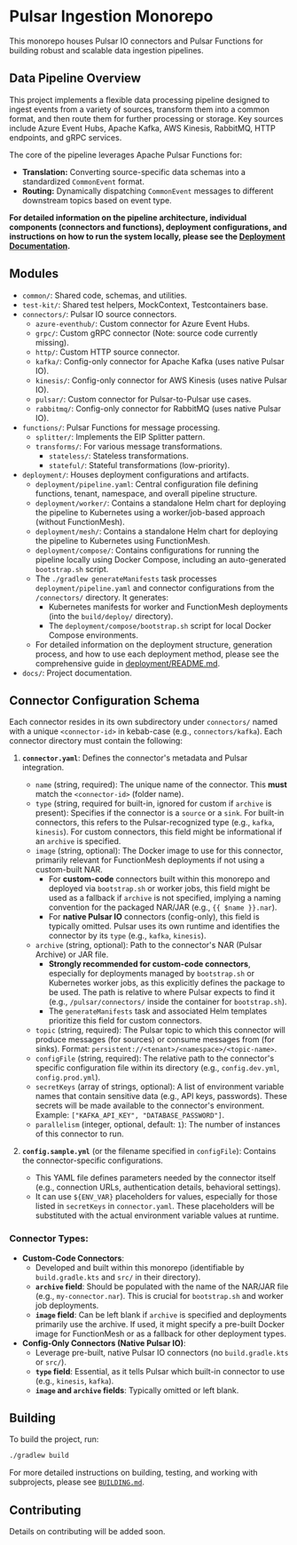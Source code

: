 # Pulsar Ingestion Monorepo

This monorepo houses Pulsar IO connectors and Pulsar Functions for building robust and scalable data ingestion pipelines.

## Data Pipeline Overview

This project implements a flexible data processing pipeline designed to ingest events from a variety of sources, transform them into a common format, and then route them for further processing or storage. Key sources include Azure Event Hubs, Apache Kafka, AWS Kinesis, RabbitMQ, HTTP endpoints, and gRPC services.

The core of the pipeline leverages Apache Pulsar Functions for:
*   **Translation:** Converting source-specific data schemas into a standardized `CommonEvent` format.
*   **Routing:** Dynamically dispatching `CommonEvent` messages to different downstream topics based on event type.

**For detailed information on the pipeline architecture, individual components (connectors and functions), deployment configurations, and instructions on how to run the system locally, please see the [Deployment Documentation](deployment/README.md).**

## Modules

*   `common/`: Shared code, schemas, and utilities.
*   `test-kit/`: Shared test helpers, MockContext, Testcontainers base.
*   `connectors/`: Pulsar IO source connectors.
    *   `azure-eventhub/`: Custom connector for Azure Event Hubs.
    *   `grpc/`: Custom gRPC connector (Note: source code currently missing).
    *   `http/`: Custom HTTP source connector.
    *   `kafka/`: Config-only connector for Apache Kafka (uses native Pulsar IO).
    *   `kinesis/`: Config-only connector for AWS Kinesis (uses native Pulsar IO).
    *   `pulsar/`: Custom connector for Pulsar-to-Pulsar use cases.
    *   `rabbitmq/`: Config-only connector for RabbitMQ (uses native Pulsar IO).
*   `functions/`: Pulsar Functions for message processing.
    *   `splitter/`: Implements the EIP Splitter pattern.
    *   `transforms/`: For various message transformations.
        *   `stateless/`: Stateless transformations.
        *   `stateful/`: Stateful transformations (low-priority).
*   `deployment/`: Houses deployment configurations and artifacts.
    *   `deployment/pipeline.yaml`: Central configuration file defining functions, tenant, namespace, and overall pipeline structure.
    *   `deployment/worker/`: Contains a standalone Helm chart for deploying the pipeline to Kubernetes using a worker/job-based approach (without FunctionMesh).
    *   `deployment/mesh/`: Contains a standalone Helm chart for deploying the pipeline to Kubernetes using FunctionMesh.
    *   `deployment/compose/`: Contains configurations for running the pipeline locally using Docker Compose, including an auto-generated `bootstrap.sh` script.
    *   The `./gradlew generateManifests` task processes `deployment/pipeline.yaml` and connector configurations from the `/connectors/` directory. It generates:
        *   Kubernetes manifests for worker and FunctionMesh deployments (into the `build/deploy/` directory).
        *   The `deployment/compose/bootstrap.sh` script for local Docker Compose environments.
    *   For detailed information on the deployment structure, generation process, and how to use each deployment method, please see the comprehensive guide in [deployment/README.md](deployment/README.md).
*   `docs/`: Project documentation.

## Connector Configuration Schema

Each connector resides in its own subdirectory under `connectors/` named with a unique `<connector-id>` in kebab-case (e.g., `connectors/kafka`). Each connector directory must contain the following:

1.  **`connector.yaml`**: Defines the connector's metadata and Pulsar integration.
    *   `name` (string, required): The unique name of the connector. This **must** match the `<connector-id>` (folder name).
    *   `type` (string, required for built-in, ignored for custom if `archive` is present): Specifies if the connector is a `source` or a `sink`. For built-in connectors, this refers to the Pulsar-recognized type (e.g., `kafka`, `kinesis`). For custom connectors, this field might be informational if an `archive` is specified.
    *   `image` (string, optional): The Docker image to use for this connector, primarily relevant for FunctionMesh deployments if not using a custom-built NAR.
        *   For **custom-code** connectors built within this monorepo and deployed via `bootstrap.sh` or worker jobs, this field might be used as a fallback if `archive` is not specified, implying a naming convention for the packaged NAR/JAR (e.g., `{{ $name }}.nar`).
        *   For **native Pulsar IO** connectors (config-only), this field is typically omitted. Pulsar uses its own runtime and identifies the connector by its `type` (e.g., `kafka`, `kinesis`).
    *   `archive` (string, optional): Path to the connector's NAR (Pulsar Archive) or JAR file.
        *   **Strongly recommended for custom-code connectors**, especially for deployments managed by `bootstrap.sh` or Kubernetes worker jobs, as this explicitly defines the package to be used. The path is relative to where Pulsar expects to find it (e.g., `/pulsar/connectors/` inside the container for `bootstrap.sh`).
        *   The `generateManifests` task and associated Helm templates prioritize this field for custom connectors.
    *   `topic` (string, required): The Pulsar topic to which this connector will produce messages (for sources) or consume messages from (for sinks). Format: `persistent://<tenant>/<namespace>/<topic-name>`.
    *   `configFile` (string, required): The relative path to the connector's specific configuration file within its directory (e.g., `config.dev.yml`, `config.prod.yml`).
    *   `secretKeys` (array of strings, optional): A list of environment variable names that contain sensitive data (e.g., API keys, passwords). These secrets will be made available to the connector's environment. Example: `["KAFKA_API_KEY", "DATABASE_PASSWORD"]`.
    *   `parallelism` (integer, optional, default: `1`): The number of instances of this connector to run.

2.  **`config.sample.yml`** (or the filename specified in `configFile`): Contains the connector-specific configurations.
    *   This YAML file defines parameters needed by the connector itself (e.g., connection URLs, authentication details, behavioral settings).
    *   It can use `${ENV_VAR}` placeholders for values, especially for those listed in `secretKeys` in `connector.yaml`. These placeholders will be substituted with the actual environment variable values at runtime.

### Connector Types:

*   **Custom-Code Connectors**:
    *   Developed and built within this monorepo (identifiable by `build.gradle.kts` and `src/` in their directory).
    *   **`archive` field**: Should be populated with the name of the NAR/JAR file (e.g., `my-connector.nar`). This is crucial for `bootstrap.sh` and worker job deployments.
    *   **`image` field**: Can be left blank if `archive` is specified and deployments primarily use the archive. If used, it might specify a pre-built Docker image for FunctionMesh or as a fallback for other deployment types.
*   **Config-Only Connectors (Native Pulsar IO)**:
    *   Leverage pre-built, native Pulsar IO connectors (no `build.gradle.kts` or `src/`).
    *   **`type` field**: Essential, as it tells Pulsar which built-in connector to use (e.g., `kinesis`, `kafka`).
    *   **`image` and `archive` fields**: Typically omitted or left blank.

## Building

To build the project, run:

```bash
./gradlew build
```

For more detailed instructions on building, testing, and working with subprojects, please see [`BUILDING.md`](BUILDING.md).

## Contributing

Details on contributing will be added soon.
